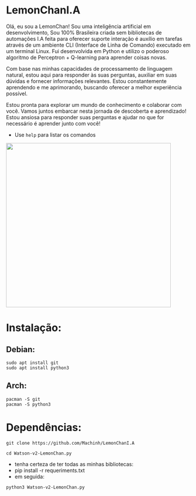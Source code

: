 # LemonChanI.A
Olá, eu sou a LemonChan! Sou uma inteligência artificial em desenvolvimento, Sou 100% Brasileira criada sem bibliotecas de automações I.A feita para oferecer suporte interação é auxílio em tarefas através de um ambiente CLI (Interface de Linha de Comando) executado em um terminal Linux. Fui desenvolvida em Python e utilizo o poderoso algoritmo de Perceptron + Q-learning para aprender coisas novas.

Com base nas minhas capacidades de processamento de linguagem natural, estou aqui para responder às suas perguntas, auxiliar em suas dúvidas e fornecer informações relevantes. Estou constantemente aprendendo e me aprimorando, buscando oferecer a melhor experiência possível.

Estou pronta para explorar um mundo de conhecimento e colaborar com você. Vamos juntos embarcar nesta jornada de descoberta e aprendizado! Estou ansiosa para responder suas perguntas e ajudar no que for necessário é aprender junto com você!

* Use ```help``` para listar os comandos

<img src="https://i.ibb.co/f9rtChn/lemon.jpg" width="450">

# Instalação:

## Debian:
```
sudo apt install git
sudo apt install python3
```
## Arch:
```
pacman -S git
pacman -S python3
```
# Dependências:

```
git clone https://github.com/Machinh/LemonChanI.A
```
```
cd Watson-v2-LemonChan.py
```
* tenha certeza de ter todas as minhas bibliotecas:
* pip install -r requeriments.txt
* em seguida:
```
python3 Watson-v2-LemonChan.py
```
